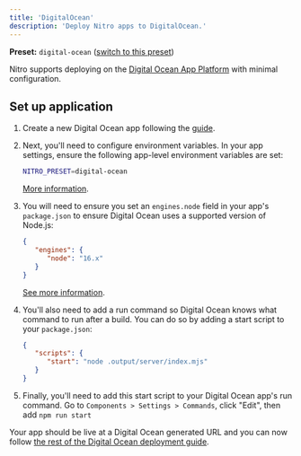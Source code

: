 ```yaml
---
title: 'DigitalOcean'
description: 'Deploy Nitro apps to DigitalOcean.'
---
```


**Preset:** `digital-ocean` ([switch to this preset](/deploy/#changing-the-deployment-preset))

Nitro supports deploying on the [Digital Ocean App Platform](https://docs.digitalocean.com/products/app-platform/) with minimal configuration.

## Set up application

1. Create a new Digital Ocean app following the [guide](https://docs.digitalocean.com/products/app-platform/how-to/create-apps/).

1. Next, you'll need to configure environment variables. In your app settings, ensure the following app-level environment variables are set:

   ```bash
   NITRO_PRESET=digital-ocean
   ```

   [More information](https://docs.digitalocean.com/products/app-platform/how-to/use-environment-variables/).

1. You will need to ensure you set an `engines.node` field in your app's `package.json` to ensure Digital Ocean uses a supported version of Node.js:

   ```json
   {
      "engines": {
         "node": "16.x"
      }
   }
   ```

   [See more information](https://docs.digitalocean.com/products/app-platform/languages-frameworks/nodejs/#node-version).


1. You'll also need to add a run command so Digital Ocean knows what command to run after a build. You can do so by adding a start script to your `package.json`:

   ```json
   {
      "scripts": {
         "start": "node .output/server/index.mjs"
      }
   }
   ```

1. Finally, you'll need to add this start script to your Digital Ocean app's run command. Go to `Components > Settings > Commands`, click "Edit", then add `npm run start`

Your app should be live at a Digital Ocean generated URL and you can now follow [the rest of the Digital Ocean deployment guide](https://docs.digitalocean.com/products/app-platform/how-to/manage-deployments/).
